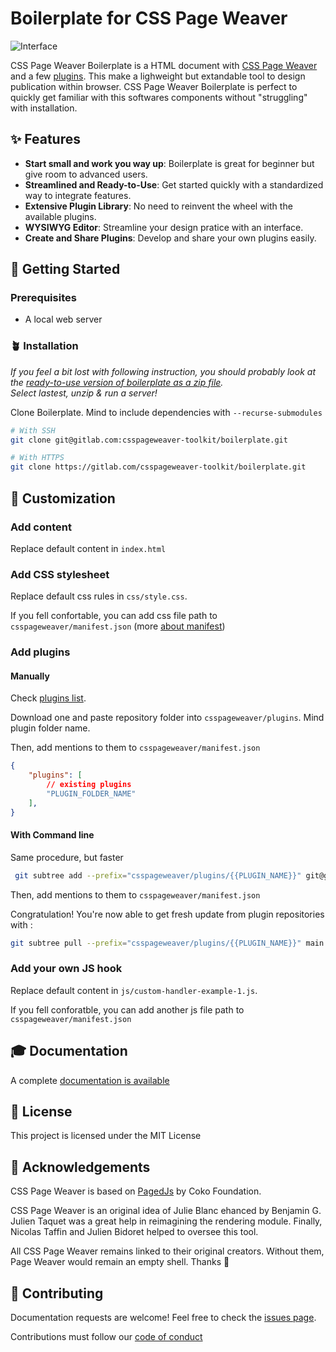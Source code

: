 # Boilerplate for CSS Page Weaver

![Interface](https://gitlab.com/csspageweaver/csspageweaver/-/wikis/uploads/e724d6782600c30bc1b8d1ad56b24217/_screen_copie.webp)

CSS Page Weaver Boilerplate is a HTML document with [CSS Page Weaver](https://gitlab.com/csspageweaver/csspageweaver) and a few [plugins](https://gitlab.com/csspageweaver-toolkit/plugins). This make a lighweight but extandable tool to design publication within browser. CSS Page Weaver Boilerplate is perfect to quickly get familiar with this softwares components without "struggling" with installation. 

## ✨ Features

- **Start small and work you way up**: Boilerplate is great for beginner but give room to advanced users.
- **Streamlined and Ready-to-Use**: Get started quickly with a standardized way to integrate features.
- **Extensive Plugin Library**: No need to reinvent the wheel with the available plugins.
- **WYSIWYG Editor**: Streamline your design pratice with an interface.
- **Create and Share Plugins**: Develop and share your own plugins easily.

## 🚀 Getting Started

### Prerequisites

- A local web server

### 🪴 Installation
 
*If you feel a bit lost with following instruction, you should probably look at the [ready-to-use version of boilerplate as a zip file](https://gitlab.com/csspageweaver-toolkit/boilerplate/-/releases).   
Select lastest, unzip & run a server!*

Clone Boilerplate. Mind to include dependencies with `--recurse-submodules`

```bash
# With SSH
git clone git@gitlab.com:csspageweaver-toolkit/boilerplate.git

# With HTTPS
git clone https://gitlab.com/csspageweaver-toolkit/boilerplate.git
```

## 🔄 Customization

### Add content

Replace default content in `index.html`

### Add CSS stylesheet

Replace default css rules in `css/style.css`.

If you fell confortable, you can add css file path to `csspageweaver/manifest.json` (more [about manifest](designing_with_csspageweaver/using_manifest))

### Add plugins

#### Manually

Check [plugins list](https://gitlab.com/csspageweaver-toolkit/plugins). 

Download one and paste repository folder  into `csspageweaver/plugins`. Mind plugin folder name.

Then, add mentions to them to `csspageweaver/manifest.json`
```json
{
	"plugins": [
		// existing plugins
		"PLUGIN_FOLDER_NAME"
	],
}
```

#### With Command line

Same procedure, but faster


```bash
 git subtree add --prefix="csspageweaver/plugins/{{PLUGIN_NAME}}" git@gitlab.com:csspageweaver/plugins/{{PLUGIN_NAME}}.git --squash
```


Then, add mentions to them to `csspageweaver/manifest.json`

Congratulation! You're now able to get fresh update from plugin repositories with :

```bash
git subtree pull --prefix="csspageweaver/plugins/{{PLUGIN_NAME}}" main --squash 
```

### Add your own JS hook

Replace default content in `js/custom-handler-example-1.js`.

If you fell conforatble, you can add another js file path to `csspageweaver/manifest.json`

## 🎓 Documentation

A complete [documentation is available](https://gitlab.com/csspageweaver/csspageweaver/-/wikis/home)

## 📝 License

This project is licensed under the MIT License

## 👏 Acknowledgements

CSS Page Weaver is based on [PagedJs](https://pagedjs.org/about/) by Coko Foundation. 

CSS Page Weaver is an original idea of Julie Blanc ehanced by Benjamin G.
Julien Taquet was a great help in reimagining the rendering module. Finally, Nicolas Taffin and Julien Bidoret helped to oversee this tool.

All CSS Page Weaver remains linked to their original creators. 
Without them, Page Weaver would remain an empty shell. Thanks 🙏

## 🙌 Contributing 

Documentation requests are welcome! Feel free to check the [issues page](https://gitlab.com/csspageweaver/csspageweaver/-/issues).

Contributions must follow our [code of conduct](https://www.contributor-covenant.org/version/2/1/code_of_conduct/)